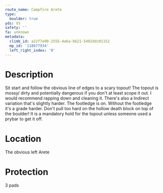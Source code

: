 ```yaml
---
route_name: Campfire Arete
type:
  boulder: true
yds: V5
safety: ''
fa: unknown
metadata:
  climb_id: a22f7e00-2555-4a6a-b621-5492ddc01152
  mp_id: '118877934'
  left_right_index: '0'
---
```

# Description
Sit start and follow the obvious line of edges to a scary topout! The topout is mossy/ dirty and potentially dangerous if you don't at least scope it out. I would recommend rapping down and cleaning it. There's also a Indirect variation that's slightly harder. The footledge is on. Without the footledge it's a grade harder. Don't pull too hard on the hollow death block on top of the boulder! It is a mandatory hold for the topout unless someone used a prybar to get it off.

# Location
The obvious left Arete

# Protection
3 pads
